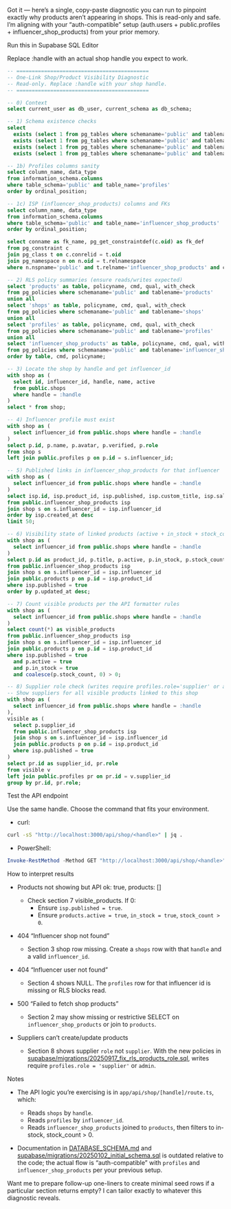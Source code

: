 
Got it — here’s a single, copy-paste diagnostic you can run to pinpoint exactly why products aren’t appearing in shops. This is read-only and safe. I’m aligning with your “auth-compatible” setup (auth.users + public.profiles + influencer_shop_products) from your prior memory.

Run this in Supabase SQL Editor

Replace :handle with an actual shop handle you expect to work.

```sql
-- ===========================================
-- One-Link Shop/Product Visibility Diagnostic
-- Read-only. Replace :handle with your shop handle.
-- ===========================================

-- 0) Context
select current_user as db_user, current_schema as db_schema;

-- 1) Schema existence checks
select
  exists (select 1 from pg_tables where schemaname='public' and tablename='profiles')               as has_profiles,
  exists (select 1 from pg_tables where schemaname='public' and tablename='influencer_shop_products') as has_influencer_shop_products,
  exists (select 1 from pg_tables where schemaname='public' and tablename='shops')                  as has_shops,
  exists (select 1 from pg_tables where schemaname='public' and tablename='products')               as has_products;

-- 1b) Profiles columns sanity
select column_name, data_type
from information_schema.columns
where table_schema='public' and table_name='profiles'
order by ordinal_position;

-- 1c) ISP (influencer_shop_products) columns and FKs
select column_name, data_type
from information_schema.columns
where table_schema='public' and table_name='influencer_shop_products'
order by ordinal_position;

select conname as fk_name, pg_get_constraintdef(c.oid) as fk_def
from pg_constraint c
join pg_class t on c.conrelid = t.oid
join pg_namespace n on n.oid = t.relnamespace
where n.nspname='public' and t.relname='influencer_shop_products' and c.contype='f';

-- 2) RLS policy summaries (ensure reads/writes expected)
select 'products' as table, policyname, cmd, qual, with_check
from pg_policies where schemaname='public' and tablename='products'
union all
select 'shops' as table, policyname, cmd, qual, with_check
from pg_policies where schemaname='public' and tablename='shops'
union all
select 'profiles' as table, policyname, cmd, qual, with_check
from pg_policies where schemaname='public' and tablename='profiles'
union all
select 'influencer_shop_products' as table, policyname, cmd, qual, with_check
from pg_policies where schemaname='public' and tablename='influencer_shop_products'
order by table, cmd, policyname;

-- 3) Locate the shop by handle and get influencer_id
with shop as (
  select id, influencer_id, handle, name, active
  from public.shops
  where handle = :handle
)
select * from shop;

-- 4) Influencer profile must exist
with shop as (
  select influencer_id from public.shops where handle = :handle
)
select p.id, p.name, p.avatar, p.verified, p.role
from shop s
left join public.profiles p on p.id = s.influencer_id;

-- 5) Published links in influencer_shop_products for that influencer
with shop as (
  select influencer_id from public.shops where handle = :handle
)
select isp.id, isp.product_id, isp.published, isp.custom_title, isp.sale_price, isp.created_at
from public.influencer_shop_products isp
join shop s on s.influencer_id = isp.influencer_id
order by isp.created_at desc
limit 50;

-- 6) Visibility state of linked products (active + in_stock + stock_count > 0)
with shop as (
  select influencer_id from public.shops where handle = :handle
)
select p.id as product_id, p.title, p.active, p.in_stock, p.stock_count, p.price, isp.sale_price
from public.influencer_shop_products isp
join shop s on s.influencer_id = isp.influencer_id
join public.products p on p.id = isp.product_id
where isp.published = true
order by p.updated_at desc;

-- 7) Count visible products per the API formatter rules
with shop as (
  select influencer_id from public.shops where handle = :handle
)
select count(*) as visible_products
from public.influencer_shop_products isp
join shop s on s.influencer_id = isp.influencer_id
join public.products p on p.id = isp.product_id
where isp.published = true
  and p.active = true
  and p.in_stock = true
  and coalesce(p.stock_count, 0) > 0;

-- 8) Supplier role check (writes require profiles.role='supplier' or admin)
-- Show suppliers for all visible products linked to this shop
with shop as (
  select influencer_id from public.shops where handle = :handle
),
visible as (
  select p.supplier_id
  from public.influencer_shop_products isp
  join shop s on s.influencer_id = isp.influencer_id
  join public.products p on p.id = isp.product_id
  where isp.published = true
)
select pr.id as supplier_id, pr.role
from visible v
left join public.profiles pr on pr.id = v.supplier_id
group by pr.id, pr.role;
```

Test the API endpoint

Use the same handle. Choose the command that fits your environment.

- curl:
```bash
curl -sS "http://localhost:3000/api/shop/<handle>" | jq .
```

- PowerShell:
```powershell
Invoke-RestMethod -Method GET "http://localhost:3000/api/shop/<handle>" | ConvertTo-Json -Depth 6
```

How to interpret results

- Products not showing but API ok: true, products: []
  - Check section 7 visible_products. If 0:
    - Ensure `isp.published = true`.
    - Ensure `products.active = true`, `in_stock = true`, `stock_count > 0`.

- 404 “Influencer shop not found”
  - Section 3 shop row missing. Create a `shops` row with that `handle` and a valid `influencer_id`.

- 404 “Influencer user not found”
  - Section 4 shows NULL. The `profiles` row for that influencer id is missing or RLS blocks read.

- 500 “Failed to fetch shop products”
  - Section 2 may show missing or restrictive SELECT on `influencer_shop_products` or join to `products`.

- Suppliers can’t create/update products
  - Section 8 shows supplier `role` not `supplier`. With the new policies in [supabase/migrations/20250917_fix_rls_products_role.sql](cci:7://file:///c:/Users/Lenovo/Desktop/Workspce/vo-onelink-google/supabase/migrations/20250917_fix_rls_products_role.sql:0:0-0:0), writes require `profiles.role = 'supplier'` or `admin`.

Notes

- The API logic you’re exercising is in `app/api/shop/[handle]/route.ts`, which:
  - Reads `shops` by `handle`.
  - Reads `profiles` by `influencer_id`.
  - Reads `influencer_shop_products` joined to `products`, then filters to in-stock, stock_count > 0.

- Documentation in [DATABASE_SCHEMA.md](cci:7://file:///c:/Users/Lenovo/Desktop/Workspce/vo-onelink-google/DATABASE_SCHEMA.md:0:0-0:0) and [supabase/migrations/20250102_initial_schema.sql](cci:7://file:///c:/Users/Lenovo/Desktop/Workspce/vo-onelink-google/supabase/migrations/20250102_initial_schema.sql:0:0-0:0) is outdated relative to the code; the actual flow is “auth-compatible” with `profiles` and `influencer_shop_products` per your previous setup.

Want me to prepare follow-up one-liners to create minimal seed rows if a particular section returns empty? I can tailor exactly to whatever this diagnostic reveals.